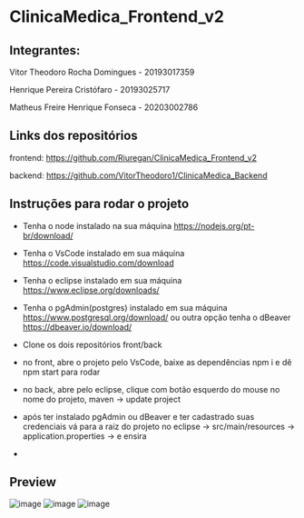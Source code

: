 # ClinicaMedica_Frontend_v2

<b><h2> Integrantes: </h2> </b>


Vitor Theodoro Rocha Domingues - 20193017359


Henrique Pereira Cristófaro - 20193025717


Matheus Freire Henrique Fonseca - 20203002786




<b><h2> Links dos repositórios </h2> </b>

frontend: https://github.com/Riuregan/ClinicaMedica_Frontend_v2

backend: https://github.com/VitorTheodoro1/ClinicaMedica_Backend


<b><h2> Instruções para rodar o projeto </h2> </b>

- Tenha o node instalado na sua máquina https://nodejs.org/pt-br/download/
- Tenha o VsCode instalado em sua máquina https://code.visualstudio.com/download
- Tenha o eclipse instalado em sua máquina https://www.eclipse.org/downloads/
- Tenha o pgAdmin(postgres) instalado em sua máquina https://www.postgresql.org/download/ ou outra opção tenha o dBeaver https://dbeaver.io/download/


- Clone os dois repositórios front/back 
- no front, abre o projeto pelo VsCode, baixe as dependências npm i e dê npm start para rodar
- no back, abre pelo eclipse, clique com botão esquerdo do mouse no nome do projeto, maven -> update project 
- após ter instalado pgAdmin ou dBeaver e ter cadastrado suas credenciais vá para a raiz do projeto no eclipse -> src/main/resources -> application.properties -> e ensira 
- 

<b><h2> Preview</h2> </b>
![image](https://user-images.githubusercontent.com/72466642/207735543-3b192929-861d-4d7f-a4a5-a015f03db690.png)
![image](https://user-images.githubusercontent.com/72466642/207735570-3f9f0ed8-4bcc-4582-986a-38aeb38ef87d.png)
![image](https://user-images.githubusercontent.com/72466642/207735578-2d84a048-ed6e-4d20-8bce-0623399020bc.png)




